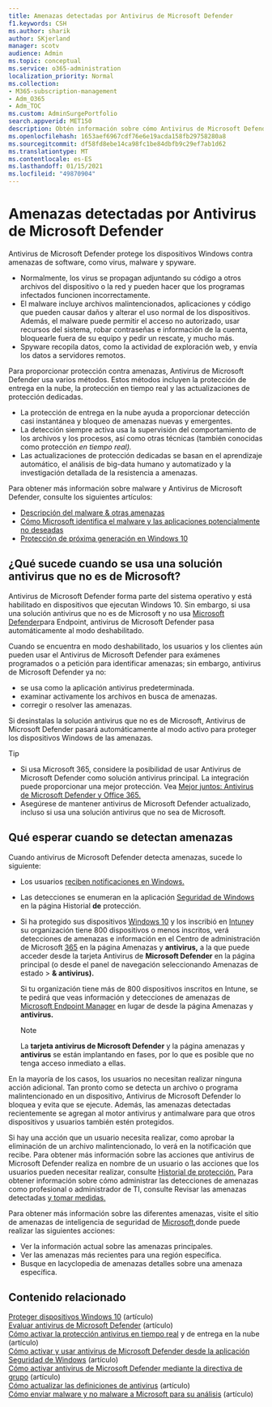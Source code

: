 ```yaml
---
title: Amenazas detectadas por Antivirus de Microsoft Defender
f1.keywords: CSH
ms.author: sharik
author: SKjerland
manager: scotv
audience: Admin
ms.topic: conceptual
ms.service: o365-administration
localization_priority: Normal
ms.collection:
- M365-subscription-management
- Adm_O365
- Adm_TOC
ms.custom: AdminSurgePortfolio
search.appverid: MET150
description: Obtén información sobre cómo Antivirus de Microsoft Defender protege tus dispositivos Windows contra amenazas de software, como virus, malware y spyware.
ms.openlocfilehash: 1653aef6967cdf76e6e19acda158fb29758280a8
ms.sourcegitcommit: df58fd8ebe14ca98fc1be84dbfb9c29ef7ab1d62
ms.translationtype: MT
ms.contentlocale: es-ES
ms.lasthandoff: 01/15/2021
ms.locfileid: "49870904"
---
```

# <a name="threats-detected-by-microsoft-defender-antivirus"></a>Amenazas detectadas por Antivirus de Microsoft Defender

Antivirus de Microsoft Defender protege los dispositivos Windows contra amenazas de software, como virus, malware y spyware.

- Normalmente, los virus se propagan adjuntando su código a otros archivos del dispositivo o la red y pueden hacer que los programas infectados funcionen incorrectamente.
- El malware incluye archivos malintencionados, aplicaciones y código que pueden causar daños y alterar el uso normal de los dispositivos. Además, el malware puede permitir el acceso no autorizado, usar recursos del sistema, robar contraseñas e información de la cuenta, bloquearle fuera de su equipo y pedir un rescate, y mucho más.
- Spyware recopila datos, como la actividad de exploración web, y envía los datos a servidores remotos.
 
Para proporcionar protección contra amenazas, Antivirus de Microsoft Defender usa varios métodos. Estos métodos incluyen la protección de entrega en la nube, la protección en tiempo real y las actualizaciones de protección dedicadas.

- La protección de entrega en la nube ayuda a proporcionar detección casi instantánea y bloqueo de amenazas nuevas y emergentes.
- La detección siempre activa usa la supervisión del comportamiento de los archivos y los procesos, así como otras técnicas (también conocidas como protección *en tiempo real).*
- Las actualizaciones de protección dedicadas se basan en el aprendizaje automático, el análisis de big-data humano y automatizado y la investigación detallada de la resistencia a amenazas. 

Para obtener más información sobre malware y Antivirus de Microsoft Defender, consulte los siguientes artículos: 

- [Descripción del malware & otras amenazas](/windows/security/threat-protection/intelligence/understanding-malware)
- [Cómo Microsoft identifica el malware y las aplicaciones potencialmente no deseadas](/windows/security/threat-protection/intelligence/criteria)
- [Protección de próxima generación en Windows 10](/windows/security/threat-protection/microsoft-defender-antivirus/microsoft-defender-antivirus-in-windows-10)

## <a name="what-happens-when-a-non-microsoft-antivirus-solution-is-used"></a>¿Qué sucede cuando se usa una solución antivirus que no es de Microsoft? 

Antivirus de Microsoft Defender forma parte del sistema operativo y está habilitado en dispositivos que ejecutan Windows 10. Sin embargo, si usa una solución antivirus que no es de Microsoft y no usa [Microsoft Defender](/windows/security/threat-protection/microsoft-defender-atp/microsoft-defender-advanced-threat-protection)para Endpoint, antivirus de Microsoft Defender pasa automáticamente al modo deshabilitado.  

Cuando se encuentra en modo deshabilitado, los usuarios y los clientes aún pueden usar el Antivirus de Microsoft Defender para exámenes programados o a petición para identificar amenazas; sin embargo, antivirus de Microsoft Defender ya no:

- se usa como la aplicación antivirus predeterminada.
- examinar activamente los archivos en busca de amenazas.
- corregir o resolver las amenazas.

Si desinstalas la solución antivirus que no es de Microsoft, Antivirus de Microsoft Defender pasará automáticamente al modo activo para proteger los dispositivos Windows de las amenazas.

> [!TIP]
> - Si usa Microsoft 365, considere la posibilidad de usar Antivirus de Microsoft Defender como solución antivirus principal. La integración puede proporcionar una mejor protección. Vea [Mejor juntos: Antivirus de Microsoft Defender y Office 365.](/windows/security/threat-protection/microsoft-defender-antivirus/office-365-microsoft-defender-antivirus)
> - Asegúrese de mantener antivirus de Microsoft Defender actualizado, incluso si usa una solución antivirus que no sea de Microsoft.

## <a name="what-to-expect-when-threats-are-detected"></a>Qué esperar cuando se detectan amenazas

Cuando antivirus de Microsoft Defender detecta amenazas, sucede lo siguiente:

- Los usuarios [reciben notificaciones en Windows.](https://support.microsoft.com/windows/8942c744-6198-fe56-4639-34320cf9444e) 
- Las detecciones se enumeran en la aplicación [Seguridad de Windows](/windows/security/threat-protection/windows-defender-security-center/windows-defender-security-center) en la página Historial **de** protección.  
- Si ha protegido sus dispositivos [Windows 10](secure-win-10-pcs.md) y los inscribió en [Intune](/mem/intune/enrollment/windows-enrollment-methods)y su organización tiene 800 dispositivos o menos inscritos, verá detecciones de amenazas e información en el  Centro de administración de Microsoft  <a href="https://go.microsoft.com/fwlink/p/?linkid=2024339" target="_blank">365</a> en la página Amenazas y **antivirus,** a la que puede acceder desde la tarjeta Antivirus de **Microsoft Defender** en la página principal (o desde el panel de navegación seleccionando Amenazas de estado  >  **& antivirus).**

    Si tu organización tiene más de 800 dispositivos inscritos en Intune, se te pedirá que veas información y detecciones de amenazas de [Microsoft Endpoint Manager](/mem/endpoint-manager-overview) en lugar de desde la página Amenazas y **antivirus.**
 
    > [!NOTE]
    > La **tarjeta antivirus de Microsoft Defender** y la página amenazas y **antivirus** se están implantando en fases, por lo que es posible que no tenga acceso inmediato a ellas.

En la mayoría de los casos, los usuarios no necesitan realizar ninguna acción adicional. Tan pronto como se detecta un archivo o programa malintencionado en un dispositivo, Antivirus de Microsoft Defender lo bloquea y evita que se ejecute. Además, las amenazas detectadas recientemente se agregan al motor antivirus y antimalware para que otros dispositivos y usuarios también estén protegidos.  

Si hay una acción que un usuario necesita realizar, como aprobar la eliminación de un archivo malintencionado, lo verá en la notificación que recibe. Para obtener más información sobre las acciones que antivirus de Microsoft Defender realiza en nombre de un usuario o las acciones que los usuarios pueden necesitar realizar, consulte [Historial de protección.](https://support.microsoft.com/office/f1e5fd95-09b4-46d1-b8c7-1059a1e09708) Para obtener información sobre cómo administrar las detecciones de amenazas como profesional o administrador de TI, consulte Revisar las amenazas detectadas [y tomar medidas.](review-threats-take-action.md)

Para obtener más información sobre las diferentes amenazas, visite el sitio de amenazas de inteligencia de seguridad de <a href="https://www.microsoft.com/wdsi/threats" target="_blank">Microsoft,</a>donde puede realizar las siguientes acciones: 

- Ver la información actual sobre las amenazas principales.
- Ver las amenazas más recientes para una región específica.
- Busque en lacyclopedia de amenazas detalles sobre una amenaza específica.

## <a name="related-content"></a>Contenido relacionado

[Proteger dispositivos Windows 10](secure-windows-10-devices.md) (artículo)\
[Evaluar antivirus de Microsoft Defender](/windows/security/threat-protection/microsoft-defender-antivirus/evaluate-microsoft-defender-antivirus) (artículo)\
[Cómo activar la protección antivirus en tiempo real](/mem/intune/user-help/turn-on-defender-windows#turn-on-real-time-and-cloud-delivered-protection) y de entrega en la nube (artículo)\
[Cómo activar y usar antivirus de Microsoft Defender desde la aplicación Seguridad de Windows](/windows/security/threat-protection/microsoft-defender-antivirus/microsoft-defender-security-center-antivirus) (artículo)\
[Cómo activar antivirus de Microsoft Defender mediante la directiva de grupo](/mem/intune/user-help/turn-on-defender-windows#turn-on-windows-defender) (artículo)\
[Cómo actualizar las definiciones de antivirus](/mem/intune/user-help/turn-on-defender-windows#update-your-antivirus-definitions) (artículo)\
[Cómo enviar malware y no malware a Microsoft para su análisis](/microsoft-365/security/office-365-security/submitting-malware-and-non-malware-to-microsoft-for-analysis) (artículo)